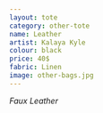 ```yaml
---
layout: tote
category: other-tote
name: Leather
artist: Kalaya Kyle
colour: black
price: 40$
fabric: Linen
image: other-bags.jpg
---
```


*Faux Leather*